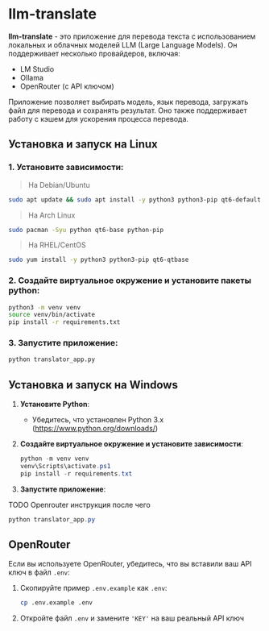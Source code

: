 # llm-translate

**llm-translate** - это приложение для перевода текста с использованием локальных и облачных моделей LLM (Large Language Models). Он поддерживает несколько провайдеров, включая:

- LM Studio
- Ollama
- OpenRouter (с API ключом)

Приложение позволяет выбирать модель, язык перевода, загружать файл для перевода и сохранять результат. Оно также поддерживает работу с кэшем для ускорения процесса перевода.

## Установка и запуск на Linux

### 1. **Установите зависимости**:
>На Debian/Ubuntu

```bash
sudo apt update && sudo apt install -y python3 python3-pip qt6-default
```
>На Arch Linux
```bash
sudo pacman -Syu python qt6-base python-pip
```
>На RHEL/CentOS
```bash
sudo yum install -y python3 python3-pip qt6-qtbase
```
### 2. **Создайте виртуальное окружение и установите пакеты python**:
```bash
python3 -m venv venv
source venv/bin/activate
pip install -r requirements.txt
```

### 3. **Запустите приложение**:
```bash
python translator_app.py
```

## Установка и запуск на Windows
1. **Установите Python**:
   - Убедитесь, что установлен Python 3.x (https://www.python.org/downloads/)

2. **Создайте виртуальное окружение и установите зависимости**:
    ```powershell
    python -m venv venv
    venv\Scripts\activate.ps1
    pip install -r requirements.txt
    ```

3. **Запустите приложение**:

TODO Openrouter инструкция
после чего
```powershell
python translator_app.py
```

## **OpenRouter**
Если вы используете OpenRouter, убедитесь, что вы вставили ваш API ключ в файл `.env`:
  1. Скопируйте пример `.env.example` как `.env`:
     ```bash
     cp .env.example .env
     ```
  2. Откройте файл `.env` и замените `'KEY'` на ваш реальный API ключ
